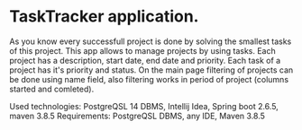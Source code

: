 # TaskTracker application.
As you know every successfull project is done by solving the smallest tasks of this project.
This app allows to manage projects by using tasks.
Each project has a description, start date, end date and priority. Each task of a project has
it's priority and status. 
On the main page filtering of projects can be done using name field,
also filtering works in period of project (columns started and comleted). 

Used technologies: PostgreQSL 14 DBMS, Intellij Idea, Spring boot 2.6.5, maven 3.8.5
Requirements: PostgreQSL DBMS, any  IDE, Maven 3.8.5 